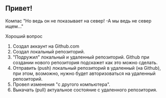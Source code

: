 ## Привет!

Компас "Но ведь он не показывает на север!
-А мы ведь не север ищем..."

Хороший вопрос

1. Создал аккаунт на Github.com
2. Создал локальный репозиторий.
3. "Подружил" локальный и удаленный репозиторий. Github при создании нового репозитория подскажет как это можно сделать.
4. Отправить (push) локальный репозиторий в удаленный (на Github), при этом, возможно, нужно будет авторизоваться на удаленный репозиторий.
5. Провел изменения "c другого компьютера".
6. Выкачать (pull) актуальное состояние с удаленного репозитория.
